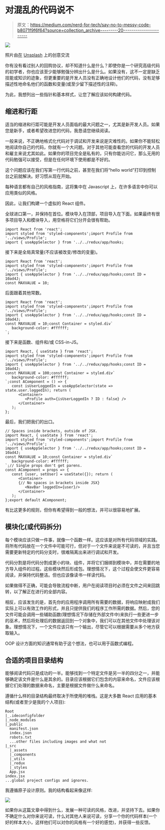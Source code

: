 # 对混乱的代码说不

> 原文：<https://medium.com/nerd-for-tech/say-no-to-messy-code-b8071f9f6f64?source=collection_archive---------20----------------------->

![](img/6c32153c1e712d1b7cf60da6013f7e53.png)

照片由[在](https://unsplash.com/@thecreative_exchange?utm_source=medium&utm_medium=referral) [Unsplash](https://unsplash.com?utm_source=medium&utm_medium=referral) 上的创意交流

你有没有看过别人的回购协议，却不知道什么是什么？即使你是一个研究高级代码的初学者，你也应该至少能够勉强分辨出什么是什么。如果没有，这不一定是缺乏技能或知识的迹象，但更重要的是开发人员没有正确地设计他们的代码，没有足够描述性地命名他们的函数和变量(或至少留下描述性的注释)。

为此，我想列出一些指针和基本样式，让您了解应该如何构建代码。

## 缩进和行距

适当的缩进和行距可能是开发人员面临的最大问题之一，尤其是新开发人员。如果您是新手，或者希望改进您的代码，我恳请您继续阅读。

一般来说，不正确地格式化代码对于调试和开发来说是灾难性的。如果你不能轻松地阅读你自己的代码，你就有一个大问题。对于其他可能查看您的代码的开发人员和雇主来说尤其如此。如果你的项目完全是私有的，只有你能访问它，那么无用的代码勉强可以接受，但是在任何环境下使用都是不好的。

这个问题应该在我们写第一行代码之前，甚至在我们将“hello world”打印到控制台之前就解决。好习惯从现在开始。

每种语言都有自己的风格指南，这将集中在 Javascript 上，在许多语言中你可以应用类似的风格。

因此，让我们构建一个虚拟的 React 组件。

全球进口第一，并保持在首位。模块导入在顶部，项目导入在下面。如果最终有很多项目导入和模块导入，用空格将它们分开会很有帮助。

```
import React from 'react';
import styled from 'styled-components';import Profile from '../views/Profile';
import { useAppSelector } from '../../redux/app/hooks;
```

接下来是全局真常量(不应该被改变/修改的变量)。

```
import React from 'react';
import styled from 'styled-components';import Profile from '../views/Profile';
import { useAppSelector } from '../../redux/app/hooks;const ID = 10ad4J;
const MAXVALUE = 10;
```

后面跟着其他常数。

```
import React from 'react';
import styled from 'styled-components';import Profile from '../views/Profile';
import { useAppSelector } from '../../redux/app/hooks;const ID = 10ad4J;
const MAXVALUE = 10;const Container = styled.div`
   background-color: #ffffff;
`;
```

接下来是函数、组件和/或 CSS-in-JS。

```
import React, { useState } from 'react';
import styled from 'styled-components';import Profile from '../views/Profile';
import { useAppSelector } from '../../redux/app/hooks;const ID = 10ad4J;
const MAXVALUE = 100;const Container = styled.div`
   background-color: #ffffff;
`;const AComponent = () => {
   const isUserLoggedIn = useAppSelector(state => state.user.loggedIn); return (
      <Container>
         <Profile auth={isUserLoggedIn ? ID : false} />
      </Container>
   );
};
```

最后，我们把我们的出口。

```
// Spaces inside brackets, outside of JSX.
import React, { useState } from 'react';
import styled from 'styled-components';import Profile from '../views/Profile';
import { useAppSelector } from '../../redux/app/hooks;const ID = 10ad4J;
const MAXVALUE = 10;const Container = styled.div`
   background-color: #ffffff;
`;// Single props don't get parens.
const AComponent = props => {
   const [user, setUser] = useState({}); return (
      <Container>
      {// No spaces in brackets inside JSX}
         <NavBar loggedIn={user}/>
      </Container>
   );
};export default AComponent;
```

有比这更多的规则，但你有希望得到一般的想法，并可以很容易地扩展。

## 模块化(或代码拆分)

每个模块应该只做一件事，就像一个函数一样。这应该是对所有代码领域的实践。将所有代码放在一个文件中可能可行，但对于一个文件来说是不可读的，并且当您需要更新特定的代码分支时，很难隔离出来进行调试和开发。

代码分割是将代码分割成更小的块、组件，并将它们捆绑到模块中，并在需要的地方导入组件的过程。这些模块然后形成包。理想情况下，这个过程会使文件更容易阅读，并保持代码整洁。但也应该像读书一样读代码。

如果做得不正确，可能会导致流程中断，用户在阅读项目时必须在文件之间来回跳转，以了解正在进行的全部内容。

相反，应该发生的是，首先你的应用程序调用所有需要的数据，将响应映射成我们实际上可以有效工作的形式，并且只提供我们的程序工作所需的数据。然后，您的文件可能会调用一些辅助函数(理想情况下存储在外部文件中)来执行一些更进一步的巫术，然后将处理后的数据返回到一个对象中，我们可以在其他文件中处理该对象。理想情况下，一个文件应该只有一个输出，尽管它可以根据需要从多个地方获取输入。

OOP 设计方面的知识通常有助于这个想法，也可以用于函数式编程。

## **合适的项目目录结构**

能够阅读代码只是成功的一半。能够找到一个特定文件是另一半的四分之一，并能够确定该文件是什么是其余的。目录应该根据它们包含的内容来命名，文件应该根据它们处理的数据来命名，主要是根据文件做什么来命名。

遵循什么样的目录结构最终取决于所使用的堆栈。这是大多数 React 应用的基本结构(或者至少是我的个人项目):

```
Root
|_.ideconfigfolder
|_node_modules
|_public
  manifest.json
  index.json
  robots.txt
  ...other files including images and what not
|_src
  |_assets
  |_components
  |_utils
  |_redux
  |_styles
  App.jsx
index.jsx
...global project configs and ignores.
```

我遵循原子设计原则。我的结构看起来像这样:

![](img/cbc18466c3dbc4e5babf4115ecf8d994.png)

如果你从这篇文章中得到什么，发展一种可读的风格，改进，并坚持下去。如果你不确定什么对你来说可读，什么对其他人来说可读，分享一个你的代码样本(一个好的样本大小，这样他们可以对你的风格有一个好的感觉)，并获得一些反馈。